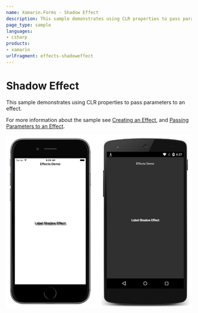 ```yaml
---
name: Xamarin.Forms - Shadow Effect
description: This sample demonstrates using CLR properties to pass parameters to an effect.
page_type: sample
languages:
- csharp
products:
- xamarin
urlFragment: effects-shadoweffect
---
```

# Shadow Effect

This sample demonstrates using CLR properties to pass parameters to an effect.

For more information about the sample see [Creating an Effect](https://docs.microsoft.com/xamarin/xamarin-forms/app-fundamentals/effects/creating), and [Passing Parameters to an Effect](https://docs.microsoft.com/xamarin/xamarin-forms/app-fundamentals/effects/passing-parameters/).

![Shadow Effect application screenshot](Screenshots/01All.png "Shadow Effect application screenshot")

